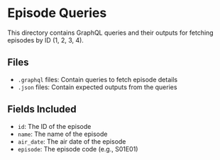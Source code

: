 # Episode Queries

This directory contains GraphQL queries and their outputs for fetching episodes by ID (1, 2, 3, 4).

## Files
- `.graphql` files: Contain queries to fetch episode details
- `.json` files: Contain expected outputs from the queries

## Fields Included
- `id`: The ID of the episode
- `name`: The name of the episode
- `air_date`: The air date of the episode
- `episode`: The episode code (e.g., S01E01)

